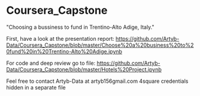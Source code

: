 # Coursera_Capstone
"Choosing a bussiness to fund in Trentino-Alto Adige, Italy."

First, have a look at the presentation report: 
https://github.com/Artyb-Data/Coursera_Capstone/blob/master/Choose%20a%20business%20to%20fund%20in%20Trentino-Alto%20Adige.ipynb

For code and deep review go to file: 
https://github.com/Artyb-Data/Coursera_Capstone/blob/master/Hotels%20Project.ipynb

Feel free to contact Artyb-Data at artyb156gmail.com
4square credentials hidden in a separate file
